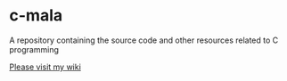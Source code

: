 # c-mala
A repository containing the source code and other resources related to C programming

[Please visit my wiki](https://github.com/hygull/c-mala/wiki)

